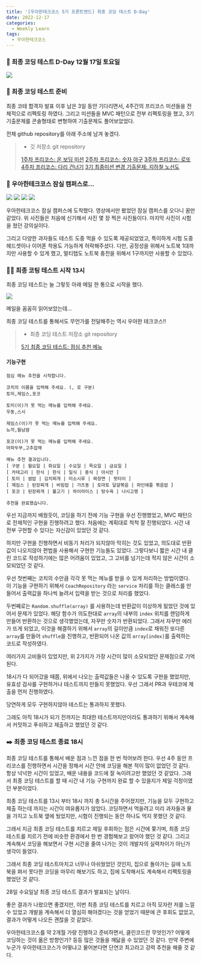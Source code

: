 ```yaml
---
title: '[우아한테크코스 5기 프론트엔드] 최종 코딩 테스트 D-Day'
date: 2022-12-17
categories:
  - Weekly Learn
tags:
  - 우아한테크코스
---
```


### 📆 최종 코딩 테스트 D-Day 12월 17일 토요일

![](https://velog.velcdn.com/images/gusdh2/post/1a65953b-4059-4ffa-a34e-32585643161c/image.png)

### 📖 최종 코딩 테스트 준비

최종 코테 합격자 발표 이후 남은 3일 동안 기다리면서, 4주간의 프리코스 미션들을 전체적으로 리펙토링 하였다. 그리고 미션들을 MVC 패턴으로 전부 리펙토링을 했고, 3기 기출문제를 콘솔형태로 변형하여 기출문제도 풀어보았었다.

전체 github repository를 아래 주소에 남겨 놓겠다.

> - 깃 저장소 git repository
>
> [1주차 프리코스: 온 보딩 미션](https://github.com/letsjo/javascript-onboarding) [2주차 프리코스: 숫자 야구](https://github.com/letsjo/javascript-baseball) [3주차 프리코스: 로또](https://github.com/letsjo/javascript-lotto) [4주차 프리코스: 다리 건너기](https://github.com/letsjo/javascript-bridge) [3기 최종미션 변경 기출문제: 지하철 노선도](https://github.com/letsjo/javascript-subway)

### 🚉 우아한테크코스 잠실 캠퍼스로...

![](https://velog.velcdn.com/images/gusdh2/post/19845db7-1f60-4e99-8955-f9291a5e11f9/image.jpg) ![](https://velog.velcdn.com/images/gusdh2/post/782850eb-cf37-449a-9132-3efbc7653955/image.jpg) ![](https://velog.velcdn.com/images/gusdh2/post/a56a08ca-fde4-4c03-a2a8-267cd7eb7ac0/image.jpg) ![](https://velog.velcdn.com/images/gusdh2/post/aa7bd027-ce02-453c-9745-cf52122f6c10/image.jpg)

우아한테크코스 잠실 캠퍼스에 도착했다. 영상에서만 봤었던 잠실 캠퍼스를 오다니 꿈만 같았다. 위 사진들은 처음에 신기해서 사진 몇 장 찍은 사진들이다. 마지막 사진이 시험을 쳤던 강의실이다.

그리고 다양한 과자들도 테스트 도중 먹을 수 있도록 제공되었었고, 특이하게 시험 도중 헤드셋이나 이어폰 착용도 가능하게 허락해주셨다. 다만, 공정성을 위해서 노트북 1대까지만 사용할 수 있게 했고, 멀티탭도 노트북 충전을 위해서 1구까지만 사용할 수 있었다.

### 👨‍💻 최종 코팅 테스트 시작 13시

최종 코딩 테스트는 늘 그렇듯 아래 메일 한 통으로 시작을 했다.

![](https://velog.velcdn.com/images/gusdh2/post/5ab9adba-b924-4ae5-8791-810b7cbbf8a2/image.png)

메일을 꼼꼼히 읽어보았는데...

최종 코딩 테스트를 통해서도 무언가를 전달해주는 역시 우아한 테크코스!!

> - 최종 코딩 테스트 저장소 git repository
>
> [5기 최종 코딩 테스트: 점심 추천 메뉴](https://github.com/letsjo/javascript-menu)

#### 기능구현

```
점심 메뉴 추천을 시작합니다.

코치의 이름을 입력해 주세요. (, 로 구분)
토미,제임스,포코

토미(이)가 못 먹는 메뉴를 입력해 주세요.
우동,스시

제임스(이)가 못 먹는 메뉴를 입력해 주세요.
뇨끼,월남쌈

포코(이)가 못 먹는 메뉴를 입력해 주세요.
마파두부,고추잡채

메뉴 추천 결과입니다.
[ 구분 | 월요일 | 화요일 | 수요일 | 목요일 | 금요일 ]
[ 카테고리 | 한식 | 한식 | 일식 | 중식 | 아시안 ]
[ 토미 | 쌈밥 | 김치찌개 | 미소시루 | 짜장면 | 팟타이 ]
[ 제임스 | 된장찌개 | 비빔밥 | 가츠동 | 토마토 달걀볶음 | 파인애플 볶음밥 ]
[ 포코 | 된장찌개 | 불고기 | 하이라이스 | 탕수육 | 나시고렝 ]

추천을 완료했습니다.
```

우선 지금까지 배웠듯이, 코딩을 하기 전에 기능 구현을 우선 진행했었고, MVC 패턴으로 전체적인 구현을 진행하려고 했다. 처음에는 계획대로 척척 잘 진행되었다. 시간 내 전부 구현할 수 있다는 자신감이 있었던 것 같다.

하지만 구현을 진행하면서 비동기 처리가 되지않아 막히는 것도 있었고, 의도대로 반환값이 나오지않아 편법을 사용해서 구현한 기능들도 있었다. 그렇다보니 짧은 시간 내 클린 코드로 작성하기에는 많은 어려움이 있었고, 그 고비를 넘기는데 적지 않은 시간이 소모되었던 것 같다.

우선 첫번째는 코치의 수만큼 각각 못 먹는 메뉴를 받을 수 있게 처리하는 방법이였다. 이 기능을 구현하기 위해서 `CoachRepository` 라는 `service` 처리를 하는 클래스를 만들어서 출력값을 하나씩 늘려서 입력을 받는 것으로 처리를 했었다.

두번째로는 `Random.shuffle(array)` 를 사용하는데 반환값이 이상하게 됬었던 것에 있어서 문제가 있었다. 해당 함수가 의도한대로 `array`의 내부의 `index` 위치를 랜덤하게 만들어 반환하는 것으로 생각했었는데, 자꾸만 숫자가 반환되었다. 그래서 자꾸만 에러가 뜨게 되었고, 이것을 해결하기 위해서 `array`의 길이만큼 `index`로 채워진 또다른 `array`를 만들어 `shuffle`을 진행하고, 반환되어 나온 값의 `array[index]`를 출력하는 코드로 작성하였다.

여러가지 고비들이 있었지만, 위 2가지가 가장 시간이 많이 소모되었던 문제점으로 기억된다.

18시가 다 되어갔을 때쯤, 위에서 나오는 출력값들은 나올 수 있도록 구현을 했었지만, 유효성 검사를 구현하거나 테스트까지 만들지 못했었다. 우선 그래서 PR과 우테코에 제출을 먼저 진행하였다.

당연하게 모두 구현하지않아 테스트는 통과하지 못했다.

그래도 아직 18시가 되기 전까지는 최대한 테스트까지만이라도 통과하기 위해서 계속해서 커밋하고 푸쉬하고 제출하고 했었던 것 같다.

### ✒️ 최종 코딩 테스트 종료 18시

최종 코딩 테스트를 통해서 배운 점과 느낀 점을 한 번 적어보려 한다. 우선 4주 동안 프리코스를 진행하면서 시간을 정해서 시간 안에 코딩을 해본 적이 많이 없었던 것 같다. 항상 넉넉한 시간이 있었고, 배운 내용을 코드에 잘 녹이려고만 했었던 것 같았다. 그래서 최종 코딩 테스트를 할 때 시간 내 기능 구현까지 완료 할 수 있을지가 제일 걱정이였던 부분이었다.

최종 코딩 테스트를 13시 부터 18시 까지 총 5시간을 주어졌지만, 기능을 모두 구현하고 제출 하는데 까지는 시간이 여유롭지가 않았다. 코딩하면서 먹을려고 미리 과자들과 물을 가지고 노트북 옆에 뒀었지만, 시험이 진행되는 동안 하나도 먹지 못했던 것 같다.

그래서 지금 최종 코딩 테스트를 치르고 제일 후회하는 점은 시간에 쫒기며, 최종 코딩 테스트를 치르기 전에 비슷한 환경에서 한 번 경험해보고 왔어야 했던 것 같다. 그리고 계속해서 코딩을 해보면서 구현 시간을 줄여 나가는 것이 개발자의 실력차이가 아닌가 생각이 들었다.

그래서 최종 코딩 테스트마치고 너무나 아쉬웠었던 것인지, 집으로 돌아가는 길에 노트북을 펴서 못다한 코딩을 마무리 해보기도 하고, 집에 도착해서도 계속해서 리펙토링을 했었던 것 같다.

28일 수요일날 최종 코딩 테스트 결과가 발표되는 날이다.

좋은 결과가 나왔으면 좋겠지만, 이번 최종 코딩 테스트를 치르고 아직 모자란 저를 느낄 수 있었고 개발을 계속해서 더 열심히 해야겠다는 것을 얻었기 때문에 큰 후회도 없었고, 결과가 어떻게 나오든 괜찮을 것 같았다.

우아한테크코스를 약 2개월 가량 진행하고 준비하면서, 클린코드란 무엇인가? 어떻게 코딩하는 것이 옮은 방향인가? 등등 많은 것들을 깨닳을 수 있었던 것 같다. 만약 주변에 누군가 우아한테크코스가 어떻냐고 물어본다면 단연코 최고라고 강력 추천을 해줄 것 같다.
